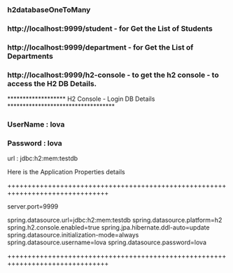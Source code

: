 ### h2databaseOneToMany

### http://localhost:9999/student - for Get the List of Students
### http://localhost:9999/department - for Get the List of Departments 

###  http://localhost:9999/h2-console - to get the h2 console - to access the H2 DB Details.

******************* H2 Console - Login DB Details ***********************************

### UserName : lova 
### Password : lova

url : jdbc:h2:mem:testdb


Here is the Application Properties details 

+++++++++++++++++++++++++++++++++++++++++++++++++++++++++++++++++++++++++++++++

server.port=9999

spring.datasource.url=jdbc:h2:mem:testdb
spring.datasource.platform=h2
spring.h2.console.enabled=true
spring.jpa.hibernate.ddl-auto=update
spring.datasource.initialization-mode=always
spring.datasource.username=lova
spring.datasource.password=lova

+++++++++++++++++++++++++++++++++++++++++++++++++++++++++++++++++++++++++++++++
